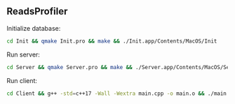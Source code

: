 ## ReadsProfiler

Initialize database:

```sh
cd Init && qmake Init.pro && make && ./Init.app/Contents/MacOS/Init
```

Run server:

```sh
cd Server && qmake Server.pro && make && ./Server.app/Contents/MacOS/Server
```

Run client:

```sh
cd Client && g++ -std=c++17 -Wall -Wextra main.cpp -o main.o && ./main.o
```
